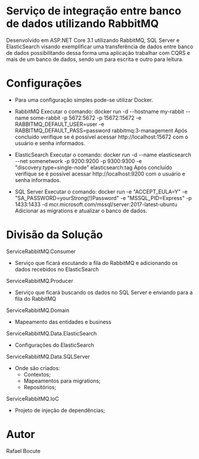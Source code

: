 # Serviço de integração entre banco de dados utilizando RabbitMQ
Desenvolvido em ASP.NET Core 3.1 utilizando RabbitMQ, SQL Server e ElasticSearch visando exemplificar uma transferência de dados entre banco de dados possibilitando dessa forma uma aplicação trabalhar com CQRS e mais de um banco de dados, sendo um para escrita e outro para leitura.

# Configurações
- Para uma configuração simples pode-se utilizar Docker.
- RabbitMQ
Executar o comando: docker run -d --hostname my-rabbit --name some-rabbit -p 5672:5672 -p 15672:15672 -e RABBITMQ_DEFAULT_USER=user -e RABBITMQ_DEFAULT_PASS=password rabbitmq:3-management
Após concluído verifique se é possível acessar http://localhost:15672 com o usuário e senha informados.

- ElasticSearch
Executar o comando: docker run -d --name elasticsearch --net somenetwork -p 9200:9200 -p 9300:9300 -e "discovery.type=single-node" elasticsearch:tag
Após concluído verifique se é possível acessar http://localhost:9200 com o usuário e senha informados.

- SQL Server
Executar o comando: docker run -e "ACCEPT_EULA=Y" -e "SA_PASSWORD=yourStrong(!)Password" -e "MSSQL_PID=Express" -p 1433:1433 -d mcr.microsoft.com/mssql/server:2017-latest-ubuntu
 Adicionar as migrations e atualizar o banco de dados.

# Divisão da Solução
ServiceRabbitMQ.Consumer
  - Serviço que ficará escutando a fila do RabbitMQ e adicionando os dados recebidos no ElasticSearch

ServiceRabbitMQ.Producer
  - Serviço que ficará buscando os dados no SQL Server e enviando para a fila do RabbitMQ

ServiceRabbitMQ.Domain
  - Mapeamento das entidades e business

ServiceRabbitMQ.Data.ElasticSearch
  - Configurações do ElasticSearch
  
ServiceRabbitMQ.Data.SQLServer
  - Onde são criados:
    - Contextos;
    - Mapeamentos para migrations;
    - Repositórios;

ServiceRabbitMQ.IoC
  - Projeto de injeção de dependências;
  
# Autor
Rafael Bocute
